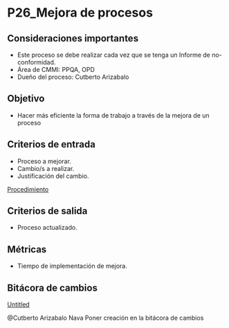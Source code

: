 # P26_Mejora de procesos

## Consideraciones importantes

- Este proceso se debe realizar cada vez que se tenga un Informe de no-conformidad.
- Área de CMMI: PPQA, OPD
- Dueño del proceso: Cutberto Arizabalo

## Objetivo

- Hacer más eficiente la forma de trabajo a través de la mejora de un proceso

## Criterios de entrada

- Proceso a mejorar.
- Cambio/s a realizar.
- Justificación del cambio.

[Procedimiento](P26_Mejora%20de%20procesos%201a25461e941841df846d768975596bc0/Procedimiento%20f5f1b849e59241e2ba75b10afee79c81.csv)

## Criterios de salida

- Proceso actualizado.

## Métricas

- Tiempo de implementación de mejora.

## Bitácora de cambios

[Untitled](P26_Mejora%20de%20procesos%201a25461e941841df846d768975596bc0/Untitled%20Database%2056f26682d40d453383e4f03c2b0df67b.csv)

@Cutberto Arizabalo Nava Poner creación en la bitácora de cambios